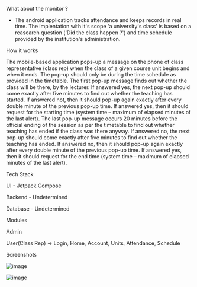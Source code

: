 What about the monitor ?

- The android application tracks attendance and keeps records in real time. The implentation with it's scope 'a university's class' is based on a reasearch question ('Did the class happen ?') and time schedule provided by the institution's administration.

How it works 

The mobile-based application pops-up a message on the phone of class representative (class rep) when the class of a given course unit begins and when it ends. The pop-up should only be during the time schedule as provided in the timetable. The first pop-up message finds out whether the class will be there, by the lecturer. If answered yes, the next pop-up should come exactly after five minutes to find out whether the teaching has started. If answered not, then it should pop-up again exactly after every double minute of the previous pop-up time. If answered yes, then it should request for the starting time (system time – maximum of elapsed minutes of the last alert). The last pop-up message occurs 20 minutes before the official ending of the session as per the timetable to find out whether teaching has ended if the class was there anyway. If answered no, the next pop-up should come exactly after five minutes to find out whether the teaching has ended. If answered no, then it should pop-up again exactly after every double minute of the previous pop-up time. If answered yes, then it should request for the end time (system time – maximum of elapsed minutes of the last alert).

Tech Stack

UI - Jetpack Compose

Backend - Undetermined

Database - Undetermined

Modules


Admin


User(Class Rep) -> Login, Home, Account, Units, Attendance, Schedule


Screenshots


![image](https://user-images.githubusercontent.com/91130301/201747659-c5c9b326-63bb-4fdd-a014-bbb8cf5eff9d.png)

![image](https://user-images.githubusercontent.com/91130301/201747440-90564cd9-a4ea-4e5d-949a-ef4be76032d6.png)


